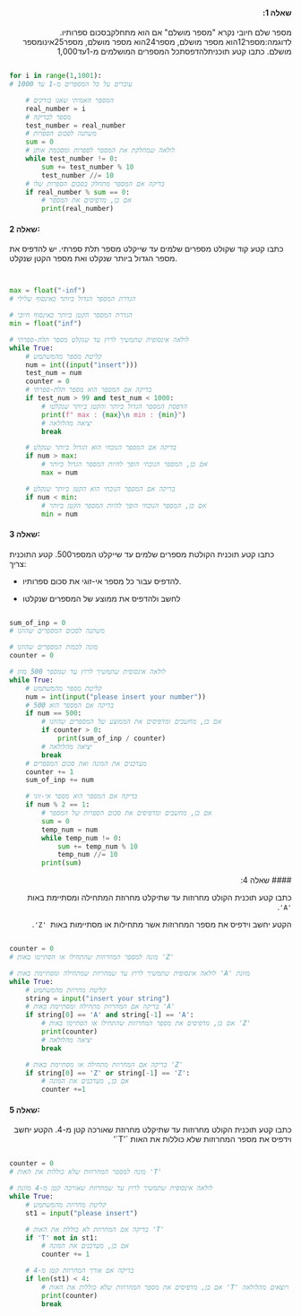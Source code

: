 <div dir="rtl">

#### שאלה 1: 
מספר שלם חיובי נקרא "מספר מושלם"
  אם הוא מתחלקבסכום ספרותיו. לדוגמה:מספר12הוא מספר מושלם, מספר24הוא מספר מושלם,
  מספר25אינומספר מושלם. כתבו קטע תוכניתלהדפסתכל המספרים המושלמים מ-1עד1,000

<div dir="ltr">

```python

for i in range(1,1001):
# עוברים על כל המספרים מ-1 עד 1000

    # המספר האמיתי שאנו בודקים
    real_number = i
    # מספר לבדיקה
    test_number = real_number
    # משתנה לסכום הספרות
    sum = 0
    # לולאה שמחלקת את המספר לספרות ומסכמת אותן
    while test_number != 0:
        sum += test_number % 10
        test_number //= 10
    # בדיקה אם המספר מתחלק בסכום הספרות שלו
    if real_number % sum == 0:
        # אם כן, מדפיסים את המספר
        print(real_number)

```



#### שאלה 2:

כתבו קטע קוד שקולט מספרים שלמים עד שייקלט מספר תלת ספרתי.
יש להדפיס את מספר הגדול ביותר שנקלט ואת מספר הקטן שנקלט. 


```python


max = float("-inf")
# הגדרת המספר הגדול ביותר כאינסוף שלילי

# הגדרת המספר הקטן ביותר כאינסוף חיובי
min = float("inf")

# לולאה אינסופית שתמשיך לרוץ עד שנקלט מספר תלת-ספרתי
while True:
    # קליטת מספר מהמשתמש
    num = int((input("insert")))
    test_num = num
    counter = 0
    # בדיקה אם המספר הוא מספר תלת-ספרתי
    if test_num > 99 and test_num < 1000:
        # הדפסת המספר הגדול ביותר והקטן ביותר שנקלטו
        print(f" max : {max}\n min : {min}")
        # יציאה מהלולאה
        break

    # בדיקה אם המספר הנוכחי הוא הגדול ביותר שנקלט
    if num > max:
        # אם כן, המספר הנוכחי הופך להיות המספר הגדול ביותר
        max = num

    # בדיקה אם המספר הנוכחי הוא הקטן ביותר שנקלט
    if num < min:
        # אם כן, המספר הנוכחי הופך להיות המספר הקטן ביותר
        min = num

```

#### שאלה 3:

כתבו קטע תוכנית הקולטת מספרים שלמים עד שייקלט המספר500.
קטע התוכנית צריך:
* להדפיס עבור כל מספר אי-זוגי את סכום ספרותיו.


* לחשב ולהדפיס את ממוצע של המספרים שנקלטו

```python

sum_of_inp = 0
# משתנה לסכום המספרים שהוזנו

# מונה לכמות המספרים שהוזנו
counter = 0

# לולאה אינסופית שתמשיך לרוץ עד שמספר 500 מוזן
while True:
    # קליטת מספר מהמשתמש
    num = int(input("please insert your number"))
    # בדיקה אם המספר הוא 500
    if num == 500:
        # אם כן, מחשבים ומדפיסים את הממוצע של המספרים שהוזנו
        if counter > 0:
            print(sum_of_inp / counter)
        # יציאה מהלולאה
        break
    # מעדכנים את המונה ואת סכום המספרים
    counter += 1
    sum_of_inp += num

    # בדיקה אם המספר הוא מספר אי-זוגי
    if num % 2 == 1:
        # אם כן, מחשבים ומדפיסים את סכום הספרות של המספר
        sum = 0
        temp_num = num
        while temp_num != 0:
            sum += temp_num % 10
            temp_num //= 10
        print(sum)

```
<div dir="rtl">
#### שאלה 4:

 כתבו קטע תוכנית הקולט מחרוזות עד שתיקלט מחרוזת המתחילה ומסתיימת באות` 'A'`.

 הקטע יחשב וידפיס את מספר המחרוזות אשר מתחילות או מסתיימות באות` 'Z'`.

</div>

```python

counter = 0
# מונה למספר המחרוזות שהתחילו או הסתיימו באות 'Z'

# לולאה אינסופית שתמשיך לרוץ עד שמחרוזת שמתחילה ומסתיימת באות 'A' מוזנת
while True:
    # קליטת מחרוזת מהמשתמש
    string = input("insert your string")
    # בדיקה אם המחרוזת מתחילה ומסתיימת באות 'A'
    if string[0] == 'A' and string[-1] == 'A':
        # אם כן, מדפיסים את מספר המחרוזות שהתחילו או הסתיימו באות 'Z'
        print(counter)
        # יציאה מהלולאה
        break

    # בדיקה אם המחרוזת מתחילה או מסתיימת באות 'Z'
    if string[0] == 'Z' or string[-1] == 'Z':
        # אם כן, מעדכנים את המונה
        counter +=1
```

#### שאלה 5:
<div dir="rtl">
כתבו קטע תוכנית הקולט מחרוזות עד שתיקלט מחרוזת שאורכה קטן מ-4. הקטע יחשב וידפיס את מספר
המחרוזות שלא כוללות את האות `'T`'
</div>

```python

counter = 0
# מונה למספר המחרוזות שלא כוללות את האות 'T'

# לולאה אינסופית שתמשיך לרוץ עד שמחרוזת שאורכה קטן מ-4 מוזנת
while True:
    # קליטת מחרוזת מהמשתמש
    st1 = input("please insert")

    # בדיקה אם המחרוזת לא כוללת את האות 'T'
    if 'T' not in st1:
        # אם כן, מעדכנים את המונה
        counter += 1

    # בדיקה אם אורך המחרוזת קטן מ-4
    if len(st1) < 4:
        # אם כן, מדפיסים את מספר המחרוזות שלא כוללות את האות 'T' ויוצאים מהלולאה
        print(counter)
        break
        
```
</div>
</div>